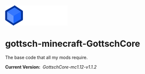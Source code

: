 ![](./GottschCore1.12/src/resources/gottschcore-logo.png)
# gottsch-minecraft-GottschCore
The base code that all my mods require.

**Current Version:**&nbsp;
*GottschCore-mc1.12-v1.1.2*

